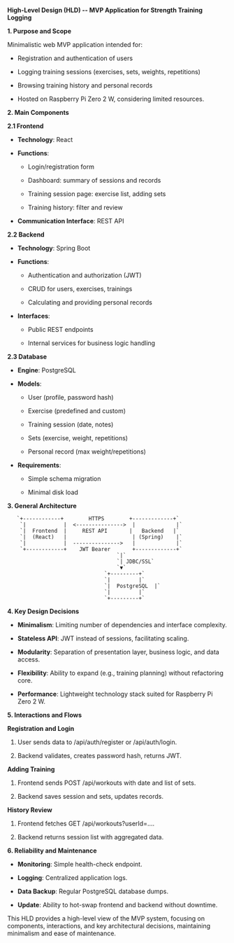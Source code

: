 **High-Level Design (HLD) \-- MVP Application for Strength Training Logging**

**1\. Purpose and Scope**

Minimalistic web MVP application intended for:

* Registration and authentication of users

* Logging training sessions (exercises, sets, weights, repetitions)

* Browsing training history and personal records

* Hosted on Raspberry Pi Zero 2 W, considering limited resources.

**2\. Main Components**

**2.1 Frontend**

* **Technology**: React

* **Functions**:

  * Login/registration form

  * Dashboard: summary of sessions and records

  * Training session page: exercise list, adding sets

  * Training history: filter and review

* **Communication Interface**: REST API

**2.2 Backend**

* **Technology**: Spring Boot

* **Functions**:

  * Authentication and authorization (JWT)

  * CRUD for users, exercises, trainings

  * Calculating and providing personal records

* **Interfaces**:

  * Public REST endpoints

  * Internal services for business logic handling

**2.3 Database**

* **Engine**: PostgreSQL

* **Models**:

  * User (profile, password hash)

  * Exercise (predefined and custom)

  * Training session (date, notes)

  * Sets (exercise, weight, repetitions)

  * Personal record (max weight/repetitions)

* **Requirements**:

  * Simple schema migration

  * Minimal disk load

**3\. General Architecture**

       `+------------+        HTTPS        +-------------+`  
        `|            |  <--------------->  |             |`  
        `|  Frontend  |     REST API       |   Backend   |`  
        `|  (React)   |                     | (Spring)    |`  
        `|            |  --------------->   |             |`  
        `+------------+    JWT Bearer       +-------------+`  
                                       `|`  
                                       `| JDBC/SSL`  
                                       `▼`  
                                   `+---------+`  
                                   `|         |`  
                                   `|  PostgreSQL  |`  
                                   `|         |`  
                                   `+---------+`

**4\. Key Design Decisions**

* **Minimalism**: Limiting number of dependencies and interface complexity.

* **Stateless API**: JWT instead of sessions, facilitating scaling.

* **Modularity**: Separation of presentation layer, business logic, and data access.

* **Flexibility**: Ability to expand (e.g., training planning) without refactoring core.

* **Performance**: Lightweight technology stack suited for Raspberry Pi Zero 2 W.

**5\. Interactions and Flows**

**Registration and Login**

1. User sends data to /api/auth/register or /api/auth/login.

2. Backend validates, creates password hash, returns JWT.

**Adding Training**

1. Frontend sends POST /api/workouts with date and list of sets.

2. Backend saves session and sets, updates records.

**History Review**

1. Frontend fetches GET /api/workouts?userId=....

2. Backend returns session list with aggregated data.

**6\. Reliability and Maintenance**

* **Monitoring**: Simple health-check endpoint.

* **Logging**: Centralized application logs.

* **Data Backup**: Regular PostgreSQL database dumps.

* **Update**: Ability to hot-swap frontend and backend without downtime.

This HLD provides a high-level view of the MVP system, focusing on components, interactions, and key architectural decisions, maintaining minimalism and ease of maintenance.